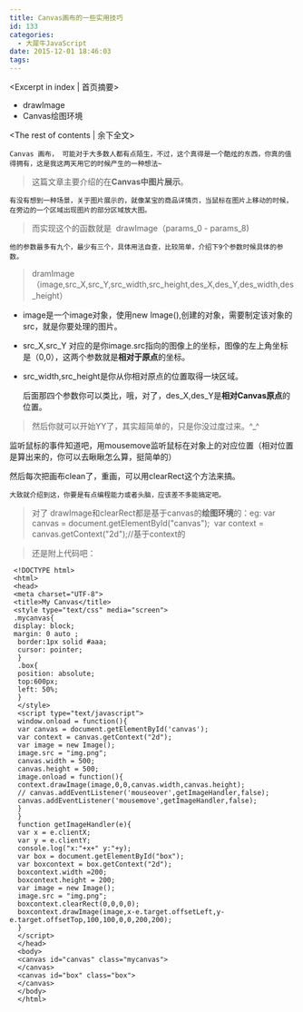 ```yaml
---
title: Canvas画布的一些实用技巧
id: 133
categories:
  - 大犀牛JavaScript
date: 2015-12-01 18:46:03
tags:
---
```


<Excerpt in index | 首页摘要>
+ drawImage
+ Canvas绘图环境

<!-- more -->
<The rest of contents | 余下全文>


	Canvas 画布， 可能对于大多数人都有点陌生，不过，这个真得是一个酷炫的东西，你真的值得拥有，这是我这两天用它的时候产生的一种想法~



> 这篇文章主要介绍的在**Canvas中图片展示**。

	有没有想到一种场景，关于图片展示的，就像某宝的商品详情页，当鼠标在图片上移动的时候，在旁边的一个区域出现图片的部分区域放大图。

> 而实现这个的函数就是  drawImage（params_0 - params_8)

	他的参数最多有九个，最少有三个，具体用法自查，比较简单，介绍下9个参数时候具体的参数。

> dramImage（image,src_X,src_Y,src_width,src_height,des_X,des_Y,des_width,des_height）

*  image是一个image对象，使用new Image(),创建的对象，需要制定该对象的src，就是你要处理的图片。

*  src_X,src_Y 对应的是你image.src指向的图像上的坐标，图像的左上角坐标是（0,0），这两个参数就是**相对于原点**的坐标。

* src_width,src_height是你从你相对原点的位置取得一块区域。


	后面那四个参数你可以类比，哦，对了，des_X,des_Y是**相对Canvas原点**的位置。



> 然后你就可以开始YY了，其实超简单的，只是你没过度过来。^_^



监听鼠标的事件知道吧，用mousemove监听鼠标在对象上的对应位置（相对位置是算出来的，你可以去瞅瞅怎么算，挺简单的）

然后每次把画布clean了，重画，可以用clearRect这个方法来搞。



	大致就介绍到这，你要是有点编程能力或者头脑，应该差不多能搞定吧。



> 对了 drawImage和clearRect都是基于canvas的**绘图环境**的：eg: var canvas = document.getElementById("canvas");  var context = canvas.getContext("2d");//基于context的



> 还是附上代码吧：

```
 <!DOCTYPE html>
 <html>
 <head>
 <meta charset="UTF-8">
 <title>My Canvas</title>
 <style type="text/css" media="screen">
 .mycanvas{
 display: block;
 margin: 0 auto ;
  border:1px solid #aaa;
  cursor: pointer;
  }
  .box{
  position: absolute;
  top:600px;
  left: 50%;
  }
  </style>
  <script type="text/javascript">
  window.onload = function(){
  var canvas = document.getElementById('canvas');
  var context = canvas.getContext("2d");
  var image = new Image();
  image.src = "img.png";
  canvas.width = 500;
  canvas.height = 500;
  image.onload = function(){
  context.drawImage(image,0,0,canvas.width,canvas.height);
  // canvas.addEventListener('mouseover',getImageHandler,false);
  canvas.addEventListener('mousemove',getImageHandler,false);
  }
  }
  function getImageHandler(e){
  var x = e.clientX;
  var y = e.clientY;
  console.log("x:"+x+" y:"+y);
  var box = document.getElementById("box");
  var boxcontext = box.getContext("2d");
  boxcontext.width =200;
  boxcontext.height = 200;
  var image = new Image();
  image.src = "img.png";
  boxcontext.clearRect(0,0,0,0);
  boxcontext.drawImage(image,x-e.target.offsetLeft,y-e.target.offsetTop,100,100,0,0,200,200);
  }
  </script>
  </head>
  <body>
  <canvas id="canvas" class="mycanvas">
  </canvas>
  <canvas id="box" class="box">
  </canvas>
  </body>
  </html>
```